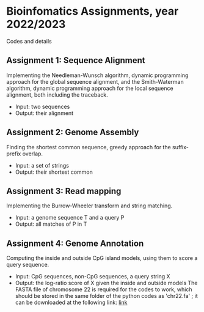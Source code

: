 # Bioinfomatics Assignments, year 2022/2023
Codes and details 
## Assignment 1: Sequence Alignment
Implementing the Needleman-Wunsch algorithm, dynamic programming approach for the global sequence alignment, and the Smith-Waterman algorithm, dynamic programming approach for the local sequence alignment, both including the traceback.
- Input: two sequences
- Output: their alignment 
## Assignment 2: Genome Assembly
Finding the shortest common sequence, greedy approach for the suffix-prefix overlap.
- Input: a set of strings
- Output: their shortest common 
## Assignment 3: Read mapping
Implementing the Burrow-Wheeler transform and string matching.
- Input: a genome sequence T and a query P
- Output: all matches of P in T
## Assignment 4: Genome Annotation
Computing the inside and outside CpG island models, using them to score a query sequence.
- Input: CpG sequences, non-CpG sequences, a query string X
- Output: the log-ratio score of X given the inside and outside models
The FASTA file of chromosome 22 is required for the codes to work, which should be stored in the same folder of the python codes as 'chr22.fa' ; it can be downloaded at the following link: [link](http://hgdownload.cse.ucsc.edu/goldenPath/hg19/chromosomes/chr22.fa.gz)
